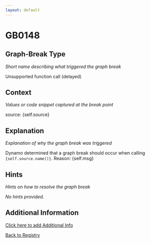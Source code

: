```yaml
---
layout: default
---
```

# GB0148

## Graph-Break Type
*Short name describing what triggered the graph break*

Unsupported function call (delayed)

## Context
*Values or code snippet captured at the break point*

source: {self.source}

## Explanation
*Explanation of why the graph break was triggered*

Dynamo determined that a graph break should occur when calling `{self.source.name()}`. Reason: {self.msg}

## Hints
*Hints on how to resolve the graph break*

*No hints provided.*


## Additional Information

<!-- ADDITIONAL INFORMATION START - Add custom information below this line -->

<!-- ADDITIONAL INFORMATION END -->


[Click here to add Additional Info](https://github.com/meta-pytorch/compile-graph-break-site/edit/main/docs/gb/gb0148.md)

[Back to Registry](../index.html)
